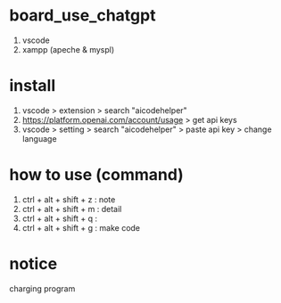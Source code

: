 # board_use_chatgpt
1. vscode
2. xampp (apeche & myspl)

# install
1. vscode > extension > search "aicodehelper"
2. https://platform.openai.com/account/usage > get api keys
3. vscode > setting > search "aicodehelper" > paste api key > change language

# how to use (command)
1. ctrl + alt + shift + z : note
2. ctrl + alt + shift + m : detail
3. ctrl + alt + shift + q : 
4. ctrl + alt + shift + g : make code

# notice
charging program
